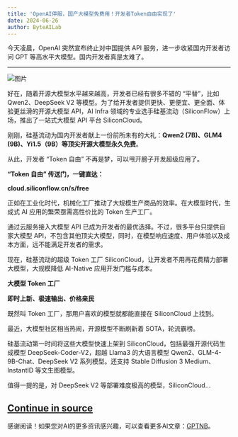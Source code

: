 ```yaml
---
title: 'OpenAI停服，国产大模型免费用！开发者Token自由实现了'
date: 2024-06-26
author: ByteAILab
---
```


今天凌晨，OpenAI 突然宣布终止对中国提供 API 服务，进一步收紧国内开发者访问 GPT 等高水平大模型。国内开发者真是太难了。

---


![图片](https://image.jiqizhixin.com/uploads/editor/0d1e04b2-8dd7-4238-9854-f2329f6d6d1b/640.jpeg)

好在，随着开源大模型水平越来越高，开发者已经有很多不错的 “平替”，比如 Qwen2、DeepSeek V2 等模型。为了给开发者提供更快、更便宜、更全面、体验更丝滑的开源大模型 API，AI Infra 领域的专业选手硅基流动（SiliconFlow）上场，推出了一站式大模型 API 平台 SiliconCloud。

刚刚，硅基流动为国内开发者献上一份前所未有的大礼：**Qwen2 (7B)、GLM4 (9B)、Yi1.5（9B）等顶尖开源大模型永久免费**。

从此，开发者 “Token 自由” 不再是梦，可以甩开膀子开发超级应用了。

**“Token 自由” 传送门，一键直达：**

**cloud.siliconflow.cn/s/free**

正如在工业化时代，机械化工厂推动了大规模生产商品的效率。在大模型时代，生成式 AI 应用的繁荣亟需高性价比的 Token 生产工厂。

通过云服务接入大模型 API 已成为开发者的最优选择。不过，很多平台只提供自家大模型 API，不包含其他顶尖大模型，同时，在模型响应速度、用户体验以及成本方面，远不能满足开发者的需求。

现在，硅基流动的超级 Token 工厂 SiliconCloud，让开发者不用再花费精力部署大模型，大规模降低 AI-Native 应用开发门槛与成本。

**大模型 Token 工厂**

**即时上新、极速输出、价格亲民**

既然叫 Token 工厂，那用户喜欢的模型就都能直接在 SiliconCloud 上找到。

最近，大模型社区相当热闹，开源模型不断刷新着 SOTA，轮流霸榜。

硅基流动第一时间将这些大模型快速上架到 SiliconCloud，包括最强开源代码生成模型 DeepSeek-Coder-V2，超越 Llama3 的大语言模型 Qwen2、GLM-4-9B-Chat、DeepSeek V2 系列模型。还支持 Stable Diffusion 3 Medium、InstantID 等文生图模型。

值得一提的是，对 DeepSeek V2 等部署难度极高的模型，SiliconCloud...

[Continue in source](https://image.jiqizhixin.com/uploads/editor/0d1e04b2-8dd7-4238-9854-f2329f6d6d1b/640.jpeg)
---
感谢阅读！如果您对AI的更多资讯感兴趣，可以查看更多AI文章：[GPTNB](https://gptnb.com)。
